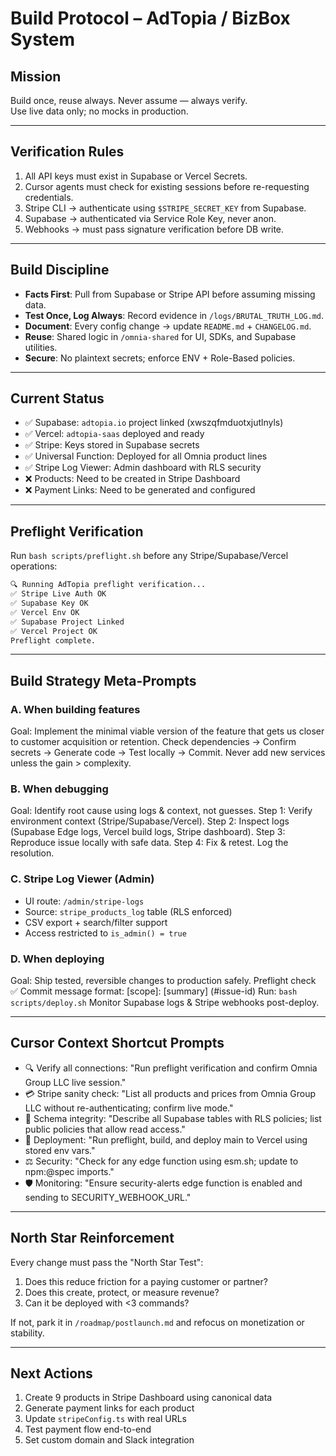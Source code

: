 # Build Protocol – AdTopia / BizBox System

## Mission
Build once, reuse always. Never assume — always verify.  
Use live data only; no mocks in production.

---

## Verification Rules
1. All API keys must exist in Supabase or Vercel Secrets.
2. Cursor agents must check for existing sessions before re-requesting credentials.
3. Stripe CLI → authenticate using `$STRIPE_SECRET_KEY` from Supabase.
4. Supabase → authenticated via Service Role Key, never anon.
5. Webhooks → must pass signature verification before DB write.

---

## Build Discipline
- **Facts First**: Pull from Supabase or Stripe API before assuming missing data.
- **Test Once, Log Always**: Record evidence in `/logs/BRUTAL_TRUTH_LOG.md`.
- **Document**: Every config change → update `README.md` + `CHANGELOG.md`.
- **Reuse**: Shared logic in `/omnia-shared` for UI, SDKs, and Supabase utilities.
- **Secure**: No plaintext secrets; enforce ENV + Role-Based policies.

---

## Current Status
- ✅ Supabase: `adtopia.io` project linked (xwszqfmduotxjutlnyls)
- ✅ Vercel: `adtopia-saas` deployed and ready
- ✅ Stripe: Keys stored in Supabase secrets
- ✅ Universal Function: Deployed for all Omnia product lines
- ✅ Stripe Log Viewer: Admin dashboard with RLS security
- ❌ Products: Need to be created in Stripe Dashboard
- ❌ Payment Links: Need to be generated and configured

---

## Preflight Verification
Run `bash scripts/preflight.sh` before any Stripe/Supabase/Vercel operations:

```bash
🔍 Running AdTopia preflight verification...
✅ Stripe Live Auth OK
✅ Supabase Key OK  
✅ Vercel Env OK
✅ Supabase Project Linked
✅ Vercel Project OK
Preflight complete.
```

---

## Build Strategy Meta-Prompts

### A. When building features
Goal: Implement the minimal viable version of the feature that gets us closer to customer acquisition or retention.
Check dependencies → Confirm secrets → Generate code → Test locally → Commit.
Never add new services unless the gain > complexity.

### B. When debugging
Goal: Identify root cause using logs & context, not guesses.
Step 1: Verify environment context (Stripe/Supabase/Vercel).
Step 2: Inspect logs (Supabase Edge logs, Vercel build logs, Stripe dashboard).
Step 3: Reproduce issue locally with safe data.
Step 4: Fix & retest. Log the resolution.

### C. Stripe Log Viewer (Admin)
- UI route: `/admin/stripe-logs`
- Source: `stripe_products_log` table (RLS enforced)
- CSV export + search/filter support
- Access restricted to `is_admin() = true`

### D. When deploying
Goal: Ship tested, reversible changes to production safely.
Preflight check ✅
Commit message format: [scope]: [summary] (#issue-id)
Run: `bash scripts/deploy.sh`
Monitor Supabase logs & Stripe webhooks post-deploy.

---

## Cursor Context Shortcut Prompts
- 🔍 Verify all connections: "Run preflight verification and confirm Omnia Group LLC live session."
- 💳 Stripe sanity check: "List all products and prices from Omnia Group LLC without re-authenticating; confirm live mode."
- 🧠 Schema integrity: "Describe all Supabase tables with RLS policies; list public policies that allow read access."
- 🚀 Deployment: "Run preflight, build, and deploy main to Vercel using stored env vars."
- ⚖️ Security: "Check for any edge function using esm.sh; update to npm:@spec imports."
- 🛡️ Monitoring: "Ensure security-alerts edge function is enabled and sending to SECURITY_WEBHOOK_URL."

---

## North Star Reinforcement
Every change must pass the "North Star Test":
1. Does this reduce friction for a paying customer or partner?
2. Does this create, protect, or measure revenue?
3. Can it be deployed with <3 commands?

If not, park it in `/roadmap/postlaunch.md` and refocus on monetization or stability.

---

## Next Actions
1. Create 9 products in Stripe Dashboard using canonical data
2. Generate payment links for each product
3. Update `stripeConfig.ts` with real URLs
4. Test payment flow end-to-end
5. Set custom domain and Slack integration